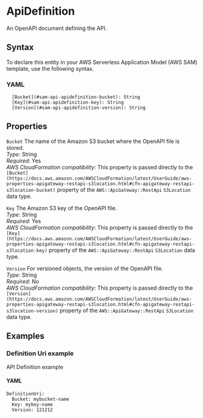 # ApiDefinition<a name="sam-property-api-apidefinition"></a>

An OpenAPI document defining the API\.

## Syntax<a name="sam-property-api-apidefinition-syntax"></a>

To declare this entity in your AWS Serverless Application Model \(AWS SAM\) template, use the following syntax\.

### YAML<a name="sam-property-api-apidefinition-syntax.yaml"></a>

```
  [Bucket](#sam-api-apidefinition-bucket): String
  [Key](#sam-api-apidefinition-key): String
  [Version](#sam-api-apidefinition-version): String
```

## Properties<a name="sam-property-api-apidefinition-properties"></a>

 `Bucket`   <a name="sam-api-apidefinition-bucket"></a>
The name of the Amazon S3 bucket where the OpenAPI file is stored\.  
*Type*: String  
*Required*: Yes  
*AWS CloudFormation compatibility*: This property is passed directly to the `[Bucket](https://docs.aws.amazon.com/AWSCloudFormation/latest/UserGuide/aws-properties-apigateway-restapi-s3location.html#cfn-apigateway-restapi-s3location-bucket)` property of the `AWS::ApiGateway::RestApi` `S3Location` data type\.

 `Key`   <a name="sam-api-apidefinition-key"></a>
The Amazon S3 key of the OpenAPI file\.  
*Type*: String  
*Required*: Yes  
*AWS CloudFormation compatibility*: This property is passed directly to the `[Key](https://docs.aws.amazon.com/AWSCloudFormation/latest/UserGuide/aws-properties-apigateway-restapi-s3location.html#cfn-apigateway-restapi-s3location-key)` property of the `AWS::ApiGateway::RestApi` `S3Location` data type\.

 `Version`   <a name="sam-api-apidefinition-version"></a>
For versioned objects, the version of the OpenAPI file\.  
*Type*: String  
*Required*: No  
*AWS CloudFormation compatibility*: This property is passed directly to the `[Version](https://docs.aws.amazon.com/AWSCloudFormation/latest/UserGuide/aws-properties-apigateway-restapi-s3location.html#cfn-apigateway-restapi-s3location-version)` property of the `AWS::ApiGateway::RestApi` `S3Location` data type\.

## Examples<a name="sam-property-api-apidefinition--examples"></a>

### Definition Uri example<a name="sam-property-api-apidefinition--examples--definition-uri-example"></a>

API Definition example

#### YAML<a name="sam-property-api-apidefinition--examples--definition-uri-example--yaml"></a>

```
DefinitionUri:
  Bucket: mybucket-name
  Key: mykey-name
  Version: 121212
```